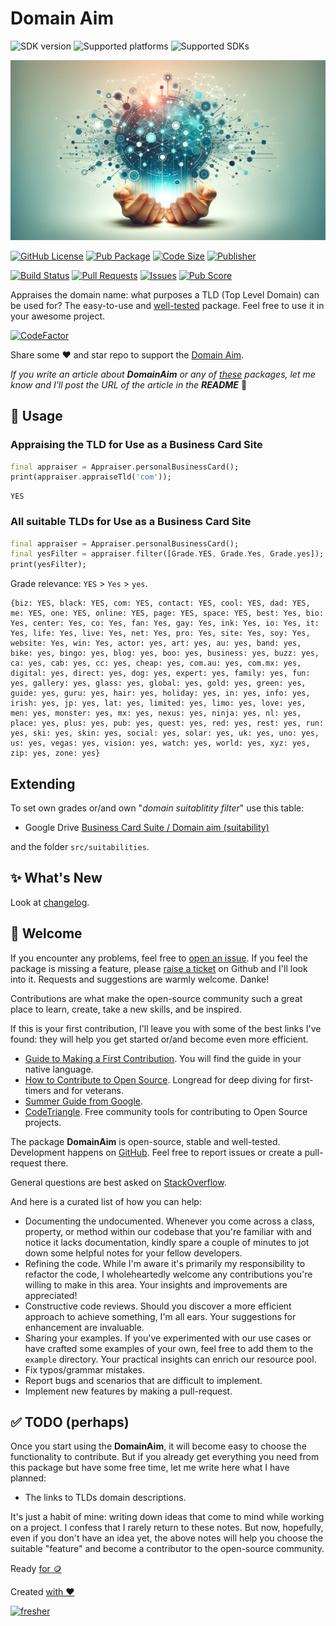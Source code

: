 # Domain Aim

![SDK version](https://badgen.net/pub/sdk-version/domain_aim?style=for-the-badge)
![Supported platforms](https://badgen.net/pub/flutter-platform/domain_aim?style=for-the-badge)
![Supported SDKs](https://badgen.net/pub/dart-platform/domain_aim?style=for-the-badge)

![Cover - Domain Aim](https://raw.githubusercontent.com/signmotion/domain_aim/master/images/cover.webp)

[![GitHub License](https://img.shields.io/badge/license-MIT-blue.svg?style=for-the-badge)](https://opensource.org/licenses/MIT)
[![Pub Package](https://img.shields.io/pub/v/domain_aim.svg?logo=dart&logoColor=00b9fc&color=blue&style=for-the-badge)](https://pub.dartlang.org/packages/domain_aim)
[![Code Size](https://img.shields.io/github/languages/code-size/signmotion/domain_aim?logo=github&logoColor=white&style=for-the-badge)](https://github.com/signmotion/domain_aim)
[![Publisher](https://img.shields.io/pub/publisher/domain_aim?style=for-the-badge)](https://pub.dev/publishers/syrokomskyi.com)

[![Build Status](https://img.shields.io/github/actions/workflow/status/signmotion/domain_aim/dart-ci.yml?logo=github-actions&logoColor=white&style=for-the-badge)](https://github.com/signmotion/domain_aim/actions)
[![Pull Requests](https://img.shields.io/github/issues-pr/signmotion/domain_aim?logo=github&logoColor=white&style=for-the-badge)](https://github.com/signmotion/domain_aim/pulls)
[![Issues](https://img.shields.io/github/issues/signmotion/domain_aim?logo=github&logoColor=white&style=for-the-badge)](https://github.com/signmotion/domain_aim/issues)
[![Pub Score](https://img.shields.io/pub/points/domain_aim?logo=dart&logoColor=00b9fc&style=for-the-badge)](https://pub.dev/packages/domain_aim/score)

Appraises the domain name: what purposes a TLD (Top Level Domain) can be used for?
The easy-to-use and [well-tested](https://github.com/signmotion/domain_aim/tree/master/test) package.
Feel free to use it in your awesome project.

[![CodeFactor](https://codefactor.io/repository/github/signmotion/domain_aim/badge?style=for-the-badge)](https://codefactor.io/repository/github/signmotion/domain_aim)

Share some ❤️ and star repo to support the [Domain Aim](https://github.com/signmotion/domain_aim).

_If you write an article about **DomainAim** or any of [these](https://pub.dev/packages?q=publisher%3Asyrokomskyi.com&sort=updated) packages, let me know and I'll post the URL of the article in the **README**_ 🤝

## 🚀 Usage

### Appraising the TLD for Use as a Business Card Site

```dart
final appraiser = Appraiser.personalBusinessCard();
print(appraiser.appraiseTld('com'));
```

```text
YES
```

### All suitable TLDs for Use as a Business Card Site

```dart
final appraiser = Appraiser.personalBusinessCard();
final yesFilter = appraiser.filter([Grade.YES, Grade.Yes, Grade.yes]);
print(yesFilter);
```

Grade relevance: `YES` > `Yes` > `yes`.

```text
{biz: YES, black: YES, com: YES, contact: YES, cool: YES, dad: YES, me: YES, one: YES, online: YES, page: YES, space: YES, best: Yes, bio: Yes, center: Yes, co: Yes, fan: Yes, gay: Yes, ink: Yes, io: Yes, it: Yes, life: Yes, live: Yes, net: Yes, pro: Yes, site: Yes, soy: Yes, website: Yes, win: Yes, actor: yes, art: yes, au: yes, band: yes, bike: yes, bingo: yes, blog: yes, boo: yes, business: yes, buzz: yes, ca: yes, cab: yes, cc: yes, cheap: yes, com.au: yes, com.mx: yes, digital: yes, direct: yes, dog: yes, expert: yes, family: yes, fun: yes, gallery: yes, glass: yes, global: yes, gold: yes, green: yes, guide: yes, guru: yes, hair: yes, holiday: yes, in: yes, info: yes, irish: yes, jp: yes, lat: yes, limited: yes, limo: yes, love: yes, men: yes, monster: yes, mx: yes, nexus: yes, ninja: yes, nl: yes, place: yes, plus: yes, pub: yes, quest: yes, red: yes, rest: yes, run: yes, ski: yes, skin: yes, social: yes, solar: yes, uk: yes, uno: yes, us: yes, vegas: yes, vision: yes, watch: yes, world: yes, xyz: yes, zip: yes, zone: yes}
```

## Extending

To set own grades or/and own "_domain suitablitity filter_" use this table:

- Google Drive [Business Card Suite / Domain aim (suitability)](https://docs.google.com/spreadsheets/d/19pdLp-b3vX9dGn3TsSvFMT5G0sdyfOhI6_Bmcdxju-I)

and the folder `src/suitabilities`.

## ✨ What's New

Look at [changelog](https://pub.dev/packages/domain_aim/changelog).

## 👋 Welcome

If you encounter any problems, feel free to [open an issue](https://github.com/signmotion/domain_aim/issues). If you feel the package is missing a feature, please [raise a ticket](https://github.com/signmotion/domain_aim/issues) on Github and I'll look into it. Requests and suggestions are warmly welcome. Danke!

Contributions are what make the open-source community such a great place to learn, create, take a new skills, and be inspired.

If this is your first contribution, I'll leave you with some of the best links I've found: they will help you get started or/and become even more efficient.

- [Guide to Making a First Contribution](https://github.com/firstcontributions/first-contributions). You will find the guide in your native language.
- [How to Contribute to Open Source](https://opensource.guide/how-to-contribute). Longread for deep diving for first-timers and for veterans.
- [Summer Guide from Google](https://youtu.be/qGTQ7dEZXZc).
- [CodeTriangle](https://codetriage.com). Free community tools for contributing to Open Source projects.

The package **DomainAim** is open-source, stable and well-tested. Development happens on
[GitHub](https://github.com/signmotion/domain_aim). Feel free to report issues
or create a pull-request there.

General questions are best asked on
[StackOverflow](https://stackoverflow.com/questions/tagged/domain_aim).

And here is a curated list of how you can help:

- Documenting the undocumented. Whenever you come across a class, property, or method within our codebase that you're familiar with and notice it lacks documentation, kindly spare a couple of minutes to jot down some helpful notes for your fellow developers.
- Refining the code. While I'm aware it's primarily my responsibility to refactor the code, I wholeheartedly welcome any contributions you're willing to make in this area. Your insights and improvements are appreciated!
- Constructive code reviews. Should you discover a more efficient approach to achieve something, I'm all ears. Your suggestions for enhancement are invaluable.
- Sharing your examples. If you've experimented with our use cases or have crafted some examples of your own, feel free to add them to the `example` directory. Your practical insights can enrich our resource pool.
- Fix typos/grammar mistakes.
- Report bugs and scenarios that are difficult to implement.
- Implement new features by making a pull-request.

## ✅ TODO (perhaps)

Once you start using the **DomainAim**, it will become easy to choose the functionality to contribute. But if you already get everything you need from this package but have some free time, let me write here what I have planned:

- The links to TLDs domain descriptions.

It's just a habit of mine: writing down ideas that come to mind while working on a project. I confess that I rarely return to these notes. But now, hopefully, even if you don't have an idea yet, the above notes will help you choose the suitable "feature" and become a contributor to the open-source community.

Ready [for 🪙](https://webduet.de "The Modern Planet-Scale Site for Your Ambitions")

Created [with ❤️](https://syrokomskyi.com "Andrii Syrokomskyi")

[![fresher](https://img.shields.io/badge/maintained%20using-fresher-darkgreen.svg?style=for-the-badge)](https://github.com/signmotion/fresher "Keeps Projects Up to Date")
